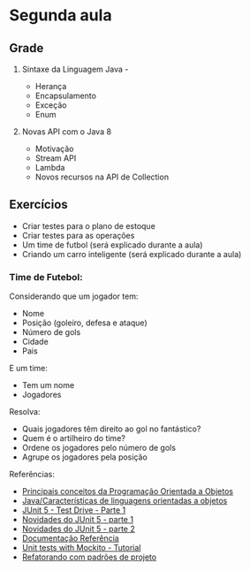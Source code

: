 # Segunda aula

## Grade

1. Sintaxe da Linguagem Java - 
   - Herança
   - Encapsulamento
   - Exceção
   - Enum

2. Novas API com o Java 8
   - Motivação
   - Stream API
   - Lambda
   - Novos recursos na API de Collection   

## Exercícios

* Criar testes para o plano de estoque
* Criar testes para as operações
* Um time de futbol (será explicado durante a aula)
* Criando um carro inteligente (será explicado durante a aula)


### Time de Futebol:

Considerando que um jogador tem: 
* Nome
* Posição (goleiro, defesa e ataque)
* Número de gols
* Cidade
* Pais

E um time:
* Tem um nome
* Jogadores

Resolva:

* Quais jogadores têm direito ao gol no fantástico?
* Quem é o artilheiro do time?
* Ordene os jogadores pelo número de gols
* Agrupe os jogadores pela posição


Referências:

* [Principais conceitos da Programação Orientada a Objetos
](https://www.devmedia.com.br/principais-conceitos-da-programacao-orientada-a-objetos/32285)
* [Java/Características de linguagens orientadas a objetos
](https://pt.wikibooks.org/wiki/Java/Caracter%C3%ADsticas_de_linguagens_orientadas_a_objetos)
* [JUnit 5 - Test Drive - Parte 1](https://www.infoq.com/br/articles/JUnit-5-Early-Test-Drive)
* [Novidades do JUnit 5 - parte 1](https://engenharia.elo7.com.br/novidades-do-junit-5-parte-1/)
* [Novidades do JUnit 5 - parte 2](https://engenharia.elo7.com.br/novidades-do-junit-5-parte-2/)
* [Documentação Referência](https://junit.org/junit5/docs/current/user-guide/)
* [Unit tests with Mockito - Tutorial](http://www.vogella.com/tutorials/Mockito/article.html)
* [Refatorando com padrões de projeto](https://www.casadocodigo.com.br/products/livro-refatoracao-java)
